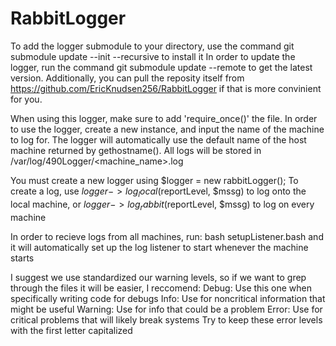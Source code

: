 # RabbitLogger
To add the logger submodule to your directory, use the command
git submodule update --init --recursive to install it
In order to update the logger, run the command
git submodule update --remote to get the latest version.
Additionally, you can pull the reposity itself from
https://github.com/EricKnudsen256/RabbitLogger
if that is more convinient for you.

When using this logger, make sure to add 'require_once()' the file.
In order to use the logger, create a new instance, and input the name of the machine to log for.
The logger will automatically use the default name of the host machine returned by gethostname().
All logs will be stored in /var/log/490Logger/<machine_name>.log


You must create a new logger using $logger = new rabbitLogger();
To create a log, use $logger->log_local($reportLevel, $mssg) 
to log onto the local machine, or
$logger->log_rabbit($reportLevel, $mssg) to log on every machine

In order to recieve logs from all machines, run:
bash setupListener.bash and it will automatically set up the
log listener to start whenever the machine starts

I suggest we use standardized our warning levels, so if we want
to grep through the files it will be easier, I reccomend:
Debug: Use this one when specifically writing code for debugs
Info: Use for noncritical information that might be useful
Warning: Use for info that could be a problem
Error: Use for critical problems that will likely break systems
Try to keep these error levels with the first letter capitalized

